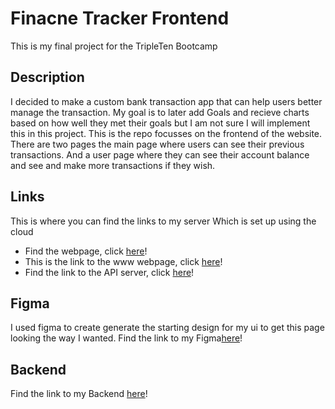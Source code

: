 # Finacne Tracker Frontend

This is my final project for the TripleTen Bootcamp

## Description

I decided to make a custom bank transaction app that can help users better manage the transaction. My goal is to later add Goals and recieve charts based on how well they met their goals but I am not sure I will implement this in this project. This is the repo focusses on the frontend of the website.
There are two pages the main page where users can see their previous transactions. And a user page where they can see their account balance and see and make more transactions if they wish.

## Links

This is where you can find the links to my server Which is set up using the cloud

- Find the webpage, click [here](https://FT.zanity.net)!
- This is the link to the www webpage, click [here](https://www.FT.zanity.net)!
- Find the link to the API server, click [here](https://api.FT.zanity.net)!

## Figma

I used figma to create generate the starting design for my ui to get this page looking the way I wanted.
Find the link to my Figma[here](https://www.figma.com/design/UOZYVbrEtfqz6V8YgwkXtr/Final-Project-Design?node-id=0-1&node-type=canvas&t=RxcdCgLVIIDVXoUR-0)!

## Backend

Find the link to my Backend [here](https://www.github.com/Schou10/finance-tracker-backend)!
